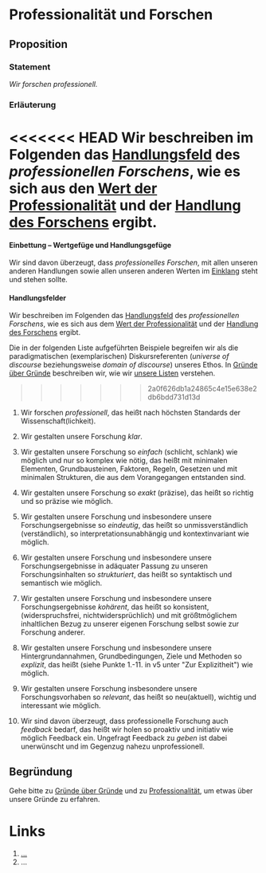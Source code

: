 <!---
   NAME - The NAME of this project is:
ethos

  FILE - The FILENAME of the current file is:
/v5a1.md

  CREATION - This project was CREATED on:
2017-01-28-16:15:00 UTC

  MODIFICATION - This project was last MODIFIED on:
2017-01-28-16:15:00 UTC

  VERSION - The current VERSION of this project is:
<git-commit-hash>-2017-01-28-16:15:00 UTC

  CREATOR(S) - This project was CREATED by:
Michael Czechowski, Martin Maga

  CONTACT - You can CONTACT the creator(s) or developer(s) of this project at:
E-Mail: mail@martinmaga.de

  COPYRIGHT - The COPYRIGHT holder of this project is:
COPYRIGHT (c) 2016 Martin Maga

  LICENSE - This project is LICENSED under the following license:
Martin Maga 2016 CC BY-SA 4.0 https://creativecommons.org

  SUBFILE – This is a SUBFILE! For more INFORMATION on this project go to:
/README.md
--->

# Professionalität und Forschen
## Proposition
### Statement
*Wir forschen professionell.*

### Erläuterung
<<<<<<< HEAD
Wir beschreiben im Folgenden das [Handlungsfeld](../synopsis/overview.md) des *professionellen Forschens*, wie es sich aus den [Wert der Professionalität](../values/v5_professionality.md) und der [Handlung des Forschens](../actions/a1_research.md) ergibt.
=======
#### Einbettung – Wertgefüge und Handlungsgefüge
Wir sind davon überzeugt, dass *professionelles Forschen*, mit allen unseren anderen Handlungen sowie allen unseren anderen Werten im [Einklang](../synopsis/reasons.md) steht und stehen sollte.

#### Handlungsfelder
Wir beschreiben im Folgenden das [Handlungsfeld](../synopsis/reasons.md) des *professionellen Forschens*, wie es sich aus dem [Wert der Professionalität](../values/vi_value.md)
und der [Handlung des Forschens](../actions/ai_action.md) ergibt.

Die in der folgenden Liste aufgeführten Beispiele begreifen wir als die paradigmatischen (exemplarischen) Diskursreferenten (*universe of discourse* beziehungsweise *domain of discourse*) unseres Ethos.
In [Gründe über Gründe](../synopsis/reasons.md) beschreiben wir, wie wir [unsere Listen](../synopsis/reasons.md) verstehen.
>>>>>>> 2a0f626db1a24865c4e15e638e2db6bdd731d13d

1. Wir forschen *professionell*, das heißt nach höchsten Standards der Wissenschaft(lichkeit).

2. Wir gestalten unsere Forschung *klar*.

  1. Wir gestalten unsere Forschung so *einfach* (schlicht, schlank) wie möglich und nur so komplex wie nötig, das heißt mit minimalen Elementen, Grundbausteinen, Faktoren, Regeln, Gesetzen und mit minimalen Strukturen, die aus dem Vorangegangen entstanden sind.

  2. Wir gestalten unsere Forschung so *exakt* (präzise), das heißt so richtig und so präzise wie möglich.

  3. Wir gestalten unsere Forschung und insbesondere unsere Forschungsergebnisse so *eindeutig*, das heißt so unmissverständlich (verständlich), so interpretationsunabhängig und kontextinvariant wie möglich.

  4. Wir gestalten unsere Forschung und insbesondere unsere Forschungsergebnisse in adäquater Passung zu unseren Forschungsinhalten so *strukturiert*, das heißt so syntaktisch und semantisch wie möglich.

  5. Wir gestalten unsere Forschung und insbesondere unsere Forschungsergebnisse *kohärent*, das heißt so konsistent, (widerspruchsfrei, nichtwidersprüchlich) und mit größtmöglichem inhaltlichen Bezug zu unserer eigenen Forschung selbst sowie zur Forschung anderer.

  6. Wir gestalten unsere Forschung und insbesondere unsere Hintergrundannahmen, Grundbedingungen, Ziele und Methoden so *explizit*, das heißt (siehe Punkte 1.-11. in v5 unter "Zur Explizitheit") wie möglich.

3. Wir gestalten unsere Forschung insbesondere unsere Forschungsvorhaben so *relevant*, das heißt so neu(aktuell), wichtig und interessant wie möglich.

4. Wir sind davon überzeugt, dass professionelle Forschung auch *feedback* bedarf, das heißt wir holen so proaktiv und initiativ wie möglich Feedback ein. Ungefragt Feedback zu *geben* ist dabei unerwünscht und im Gegenzug nahezu unprofessionell.

## Begründung
Gehe bitte zu [Gründe über Gründe](../contents/reasons/reasons.md) und zu [Professionalität](../contents/values/v5_professionality.md), um etwas über unsere Gründe zu erfahren.

# Links
  1. […](…)
  2. …
